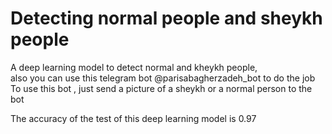 # Detecting normal people and sheykh people

   A deep learning model to detect normal and kheykh people,</br>
   also you can use this telegram bot @parisabagherzadeh_bot to do the job</br>
   To use this bot , just send a picture of a sheykh or a normal person to the bot</br>
    
   The accuracy of the test of this deep learning model is 0.97



